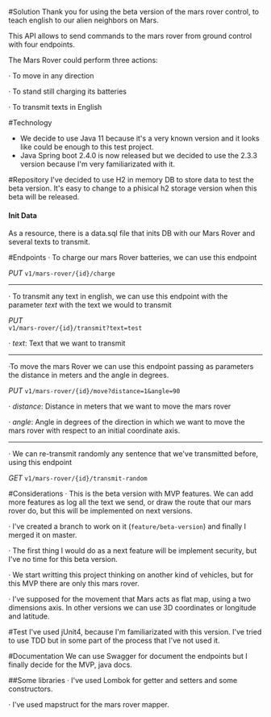 #Solution
Thank you for using the beta version of the mars rover control, to teach english to our alien neighbors on Mars.

This API allows to send commands to the mars rover from ground control with four endpoints.

The Mars Rover could perform three actions:

· To move in any direction

· To stand still charging its batteries

· To transmit texts in English

#Technology
- We decide to use Java 11 because it's a very known version and it looks like could be enough to this test project.
- Java Spring boot 2.4.0 is now released but we decided to use the 2.3.3 version because I'm very familiarizated with it. 

#Repository
I've decided to use H2 in memory DB to store data to test the beta version. It's easy to change to a phisical h2 storage version when this beta will be released.

#### Init Data
As a resource, there is a data.sql file that inits DB with our Mars Rover and several texts to transmit.


#Endpoints
· To charge our mars Rover batteries, we can use this endpoint

_PUT_
`v1/mars-rover/{id}/charge`

---
· To transmit any text in english, we can use this endpoint with the parameter _text_ with the text we would to transmit

_PUT_  
`v1/mars-rover/{id}/transmit?text=test`

· _text_: Text that we want to transmit

--- 
·To move the mars Rover we can use this endpoint passing as parameters the distance in meters and the angle in degrees.
 
_PUT_
`v1/mars-rover/{id}/move?distance=1&angle=90`

· _distance_: Distance in meters that we want to move the mars rover

· _angle_: Angle in degrees of the direction in which we want to move the mars rover with respect to an initial coordinate axis.

---
· We can re-transmit randomly any sentence that we've transmitted before, using this endpoint

_GET_ `v1/mars-rover/{id}/transmit-random`


#Considerations
· This is the beta version with MVP features. We can add more features as log all the text we send, or draw the route that our mars rover do, but this will be implemented on next versions.

· I've created a branch to work on it (`feature/beta-version`) and finally I merged it on master.

· The first thing I would do as a next feature will be implement security, but I've no time for this beta version.

· We start writting this project thinking on another kind of vehicles, but for this MVP there are only this mars rover.

· I've supposed for the movement that Mars acts as flat map, using a two dimensions axis. In other versions we can use 3D coordinates or longitude and latitude. 

#Test
I've used jUnit4, because I'm familiarizated with this version.
I've tried to use TDD but in  some part of the process that I've not used it. 

#Documentation
We can use Swagger for document the endpoints but I finally decide for the MVP, java docs.

##Some libraries
· I've used Lombok for getter and setters and some constructors.

· I've used mapstruct for the mars rover mapper. 

